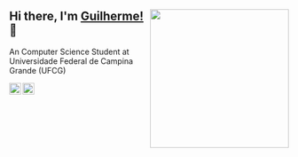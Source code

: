 <div>
<img align="right" src="https://raw.githubusercontent.com/JGuilhermeCoelho/JGuilhermeCoelho/master/assets/JGuilherme_octocat.png" width="250" />

## Hi there, I'm [Guilherme!](https://jguilhermecoelho.github.io) :wave:

An Computer Science Student at Universidade Federal de Campina Grande (UFCG)

<a href="https://twitter.com/guilhermecoelo">
<img
    align="left"
    alt="Guilherme Coelho | Twitter"
    width="21px"
    src="https://raw.githubusercontent.com/JGuilhermeCoelho/JGuilhermeCoelho/82ff0191cd014d4e738c17c474a1f4c0c40db8db/assets/twitter.svg"/>
</a>

<a href="https://www.linkedin.com/in/j-guilherme-coelho/">
<img 
  align="left" 
  alt="Guilherme Coelho | LinkedIn" 
  width="21px" 
  src="https://raw.githubusercontent.com/JGuilhermeCoelho/JGuilhermeCoelho/82ff0191cd014d4e738c17c474a1f4c0c40db8db/assets/linkedin.svg"/>
</a>

</div>
